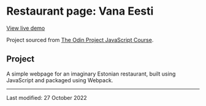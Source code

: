 # Restaurant page: Vana Eesti

[View live demo](https://jcrachael.github.io/restaurant/)

Project sourced from [The Odin Project JavaScript Course](https://www.theodinproject.com/lessons/node-path-javascript-restaurant-page).

## Project
A simple webpage for an imaginary Estonian restaurant, built using JavaScript and packaged using Webpack.


---

Last modified: 27 October 2022
  